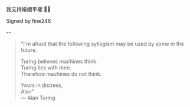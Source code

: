 我支持婚姻平權 :rainbow_flag:

Signed by fine246

--
> "I'm afraid that the following syllogism may be used by some in the future.  
>
> Turing believes machines think.  
> Turing lies with men.  
> Therefore machines do not think.  
> 
> Yours in distress,  
> Alan"  
> ― Alan Turing
